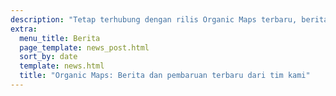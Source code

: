 ```yaml
---
description: "Tetap terhubung dengan rilis Organic Maps terbaru, berita dan pembaruan dari tim kami"
extra:
  menu_title: Berita
  page_template: news_post.html
  sort_by: date
  template: news.html
  title: "Organic Maps: Berita dan pembaruan terbaru dari tim kami"
---
```

    